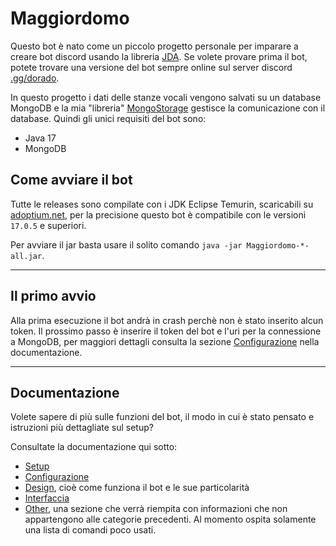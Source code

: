 # Maggiordomo
Questo bot è nato come un piccolo progetto personale per imparare a creare bot discord usando la libreria [JDA](https://jda.wiki).
Se volete provare prima il bot, potete trovare una versione del bot sempre online sul server discord [.gg/dorado](https://discord.gg/dorado).

In questo progetto i dati delle stanze vocali vengono salvati su un database MongoDB e la mia "libreria" [MongoStorage](https://github.com/StarlessDev/MongoStorage) gestisce la comunicazione con il database.
Quindi gli unici requisiti del bot sono:
- Java 17
- MongoDB

## Come avviare il bot

Tutte le releases sono compilate con i JDK Eclipse Temurin, scaricabili su [adoptium.net](https://adoptium.net), per la precisione questo bot è compatibile con le versioni `17.0.5` e superiori.

Per avviare il jar basta usare il solito comando `java -jar Maggiordomo-*-all.jar`.

---

## Il primo avvio
Alla prima esecuzione il bot andrà in crash perchè non è stato inserito alcun token.
Il prossimo passo è inserire il token del bot e l'uri per la connessione a MongoDB, per maggiori dettagli consulta la sezione [Configurazione](https://github.com/StarlessDev/Maggiordomo/blob/main/docs/config.md) nella documentazione.

---
## Documentazione
Volete sapere di più sulle funzioni del bot, il modo in cui è stato pensato e istruzioni più dettagliate sul setup?

Consultate la documentazione qui sotto:

  * [Setup](https://github.com/StarlessDev/Maggiordomo/blob/main/docs/setup.md)
  * [Configurazione](https://github.com/StarlessDev/Maggiordomo/blob/main/docs/config.md)
  * [Design](https://github.com/StarlessDev/Maggiordomo/blob/main/docs/design.md), cioè come funziona il bot e le sue particolarità
  * [Interfaccia](https://github.com/StarlessDev/Maggiordomo/blob/main/docs/interface.md)
  * [Other](https://github.com/StarlessDev/Maggiordomo/blob/main/docs/other.md), una sezione che verrà riempita con informazioni che non appartengono alle categorie precedenti. Al momento ospita solamente una lista di comandi poco usati.
